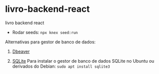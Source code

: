 # livro-backend-react
livro backend react


 - Rodar seeds: `npx knex seed:run`

Alternativas para gestor de banco de dados:

1. [Dbeaver](https://dbeaver.io/download/)

2. [SQLite](https://www.sqlite.org/index.html)
Para instalar o gestor de banco de dados SQLite no Ubuntu ou derivados do Debian:
`sudo apt install sqlite3`  
